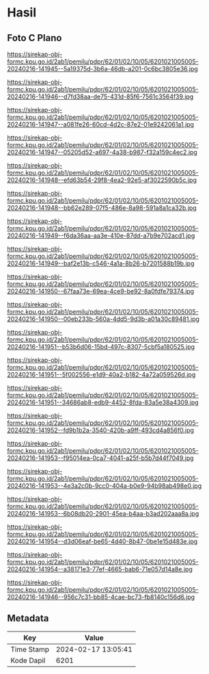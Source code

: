 # Hasil

## Foto C Plano

https://sirekap-obj-formc.kpu.go.id/2ab1/pemilu/pdpr/62/01/02/10/05/6201021005005-20240216-141945--5a19375d-3b6a-46db-a201-0c6bc3805e36.jpg

https://sirekap-obj-formc.kpu.go.id/2ab1/pemilu/pdpr/62/01/02/10/05/6201021005005-20240216-141946--d7fd38aa-de75-431d-85f6-7561c3564f39.jpg

https://sirekap-obj-formc.kpu.go.id/2ab1/pemilu/pdpr/62/01/02/10/05/6201021005005-20240216-141947--a081fe26-60cd-4d2c-87e2-01e9242061a1.jpg

https://sirekap-obj-formc.kpu.go.id/2ab1/pemilu/pdpr/62/01/02/10/05/6201021005005-20240216-141947--05205d52-a697-4a38-b987-f32a159c4ec2.jpg

https://sirekap-obj-formc.kpu.go.id/2ab1/pemilu/pdpr/62/01/02/10/05/6201021005005-20240216-141948--efd63b54-29f8-4ea2-92e5-af3022590b5c.jpg

https://sirekap-obj-formc.kpu.go.id/2ab1/pemilu/pdpr/62/01/02/10/05/6201021005005-20240216-141948--bb62e289-07f5-486e-8a98-591a8a1ca32b.jpg

https://sirekap-obj-formc.kpu.go.id/2ab1/pemilu/pdpr/62/01/02/10/05/6201021005005-20240216-141949--f6da36aa-aa3e-410e-87dd-a7b9e702acd1.jpg

https://sirekap-obj-formc.kpu.go.id/2ab1/pemilu/pdpr/62/01/02/10/05/6201021005005-20240216-141949--baf2e13b-c546-4a1a-8b26-b7201588b19b.jpg

https://sirekap-obj-formc.kpu.go.id/2ab1/pemilu/pdpr/62/01/02/10/05/6201021005005-20240216-141950--67faa73e-69ea-4ce9-be92-8a0fdfe79374.jpg

https://sirekap-obj-formc.kpu.go.id/2ab1/pemilu/pdpr/62/01/02/10/05/6201021005005-20240216-141950--00eb233b-560a-4dd5-9d3b-a01a30c89481.jpg

https://sirekap-obj-formc.kpu.go.id/2ab1/pemilu/pdpr/62/01/02/10/05/6201021005005-20240216-141951--b53b6d06-15bd-497c-8307-5cbf5a180525.jpg

https://sirekap-obj-formc.kpu.go.id/2ab1/pemilu/pdpr/62/01/02/10/05/6201021005005-20240216-141951--5f002556-e1d9-40a2-b182-4a72a059526d.jpg

https://sirekap-obj-formc.kpu.go.id/2ab1/pemilu/pdpr/62/01/02/10/05/6201021005005-20240216-141951--34686ab8-edb9-4452-8fda-83a5e38a4309.jpg

https://sirekap-obj-formc.kpu.go.id/2ab1/pemilu/pdpr/62/01/02/10/05/6201021005005-20240216-141952--fd9b1b2a-3540-420b-a9ff-493cd4a856f0.jpg

https://sirekap-obj-formc.kpu.go.id/2ab1/pemilu/pdpr/62/01/02/10/05/6201021005005-20240216-141953--f95014ea-0ca7-4041-a25f-b5b7d44f7049.jpg

https://sirekap-obj-formc.kpu.go.id/2ab1/pemilu/pdpr/62/01/02/10/05/6201021005005-20240216-141953--4e3a2c0b-9cc0-404a-b0e9-94b98ab498e0.jpg

https://sirekap-obj-formc.kpu.go.id/2ab1/pemilu/pdpr/62/01/02/10/05/6201021005005-20240216-141953--6b08db20-2901-45ea-b4aa-b3ad202aaa8a.jpg

https://sirekap-obj-formc.kpu.go.id/2ab1/pemilu/pdpr/62/01/02/10/05/6201021005005-20240216-141954--d3d06eaf-be65-4d40-8b47-0be1e15d483e.jpg

https://sirekap-obj-formc.kpu.go.id/2ab1/pemilu/pdpr/62/01/02/10/05/6201021005005-20240216-141954--a38171e3-77ef-4665-bab6-71e057d14a8e.jpg

https://sirekap-obj-formc.kpu.go.id/2ab1/pemilu/pdpr/62/01/02/10/05/6201021005005-20240216-141946--956c7c31-bb85-4cae-bc73-fb8140c156d6.jpg


## Metadata

| Key        | Value               |
| ---------- | ------------------- |
| Time Stamp | 2024-02-17 13:05:41 |
| Kode Dapil | 6201                |



